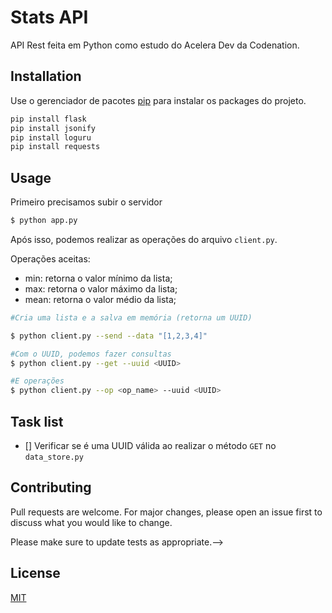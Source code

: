 # Stats API

API Rest feita em Python como estudo do Acelera Dev da Codenation. 

## Installation

Use o gerenciador de pacotes [pip](https://pip.pypa.io/en/stable/) para instalar os packages do projeto.

```bash
pip install flask
pip install jsonify
pip install loguru
pip install requests
```

## Usage
Primeiro precisamos subir o servidor

```bash
$ python app.py
```
Após isso, podemos realizar as operações do arquivo ```client.py```.

Operações aceitas: 
* min: retorna o valor mínimo da lista;
* max: retorna o valor máximo da lista;
* mean: retorna o valor médio da lista;

```bash
#Cria uma lista e a salva em memória (retorna um UUID)

$ python client.py --send --data "[1,2,3,4]" 

#Com o UUID, podemos fazer consultas
$ python client.py --get --uuid <UUID>

#E operações
$ python client.py --op <op_name> --uuid <UUID>


```
## Task list
* [] Verificar se é uma UUID válida ao realizar o método ```GET``` no ``data_store.py``
## Contributing
Pull requests are welcome. For major changes, please open an issue first to discuss what you would like to change.

Please make sure to update tests as appropriate.-->

## License
[MIT](https://choosealicense.com/licenses/mit/)